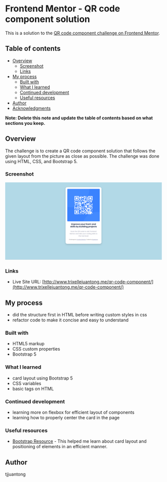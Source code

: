 # Frontend Mentor - QR code component solution

This is a solution to the [QR code component challenge on Frontend Mentor](https://www.frontendmentor.io/challenges/qr-code-component-iux_sIO_H).

## Table of contents

- [Overview](#overview)
  - [Screenshot](#screenshot)
  - [Links](#links)
- [My process](#my-process)
  - [Built with](#built-with)
  - [What I learned](#what-i-learned)
  - [Continued development](#continued-development)
  - [Useful resources](#useful-resources)
- [Author](#author)
- [Acknowledgments](#acknowledgments)

**Note: Delete this note and update the table of contents based on what sections you keep.**

## Overview
The challenge is to create a QR code component solution that follows the given layout from the picture as close as possible. The challenge was done using HTML, CSS, and Bootstrap 5. 

### Screenshot
![sc-qr-component](https://github.com/tjjuantong/qr-code-component/blob/master/screenshots/sc-qr-component.png)

### Links
- Live Site URL: [http://www.trixellejuantong.me/qr-code-component/](http://www.trixellejuantong.me/qr-code-component/)

## My process
- did the structure first in HTML before writing custom styles in css
- refactor code to make it concise and easy to understand

### Built with
- HTML5 markup
- CSS custom properties
- Bootstrap 5

### What I learned
- card layout using Bootstrap 5
- CSS variables
- basic tags on HTML

### Continued development
- learning more on flexbox for efficient layout of components
- learning how to properly center the card in the page

### Useful resources
- [Bootstrap Resource](https://getbootstrap.com/docs/5.0/) - This helped me learn about card layout and positioning of elements in an efficient manner.

## Author
tjjuantong

